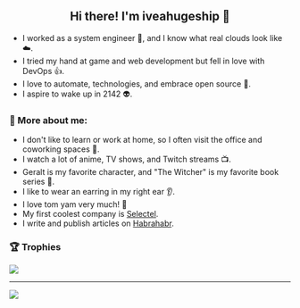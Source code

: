 <div align="center">
  <h2>Hi there! I'm iveahugeship 👋</h2>
</div>

- I worked as a system engineer 🚀, and I know what real clouds look like ☁️.
- I tried my hand at game and web development but fell in love with DevOps 👍.
- I love to automate, technologies, and embrace open source 🤖.
- I aspire to wake up in 2142 👽.

### 🧐 More about me:

- I don't like to learn or work at home, so I often visit the office and coworking spaces 🏢.
- I watch a lot of anime, TV shows, and Twitch streams 📺.
- Geralt is my favorite character, and "The Witcher" is my favorite book series 🐺.
- I like to wear an earring in my right ear 👂.
- I love tom yam very much! 🍲
- My first coolest company is [Selectel](https://selectel.ru/).
- I write and publish articles on [Habrahabr](https://habr.com/ru/users/iveahugeship/).

### 🏆 Trophies
![](https://github-profile-trophy.vercel.app/?username=iveahugeship&theme=radical&no-frame=false&no-bg=false&margin-w=4)

---
[![](https://visitcount.itsvg.in/api?id=iveahugeship&icon=0&color=0)](https://visitcount.itsvg.in)
